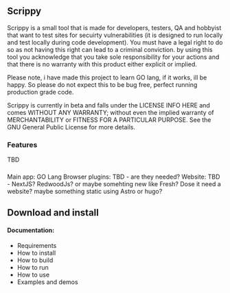 ## Scrippy
Scrippy is a small tool that is made for developers, testers, QA and hobbyist that want to test sites for secuirty vulnerabilities (it is designed to run locally and test locally during code development). You must have a legal right to do so as not having this right can lead to a criminal conviction. by using this tool you acknowledge that you take sole responsibility for your actions and that there is no warranty with this product either explicit or implied. 

Please note, i have made this project to learn GO lang, if it works, ill be happy. So please do not expect this to be bug free, perfect running production grade code.  

Scrippy is currently in beta and falls under the LICENSE INFO HERE and comes WITHOUT ANY WARRANTY; without even the implied warranty of MERCHANTABILITY or FITNESS FOR A PARTICULAR PURPOSE. See the GNU General Public License for more details.

### Features
TBD 

###
Main app: GO Lang
Browser plugins: TBD - are they needed?
Website: TBD - NextJS? RedwoodJs? or maybe somehting new like Fresh? Dose it need a website? maybe something static using Astro or hugo? 

## Download and install

#### Documentation:
*   Requirements
*   How to install
*   How to build
*   How to run
*   How to use
*   Examples and demos

